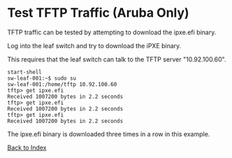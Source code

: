 # Test TFTP Traffic (Aruba Only)

TFTP traffic can be tested by attempting to download the ipxe.efi binary.

Log into the leaf switch and try to download the iPXE binary.

This requires that the leaf switch can talk to the TFTP server "10.92.100.60".

```text
start-shell
sw-leaf-001:~$ sudo su
sw-leaf-001:/home/tftp 10.92.100.60
tftp> get ipxe.efi
Received 1007200 bytes in 2.2 seconds
tftp> get ipxe.efi
Received 1007200 bytes in 2.2 seconds
tftp> get ipxe.efi
Received 1007200 bytes in 2.2 seconds
```

The ipxe.efi binary is downloaded three times in a row in this example.

[Back to Index](../README.md)
